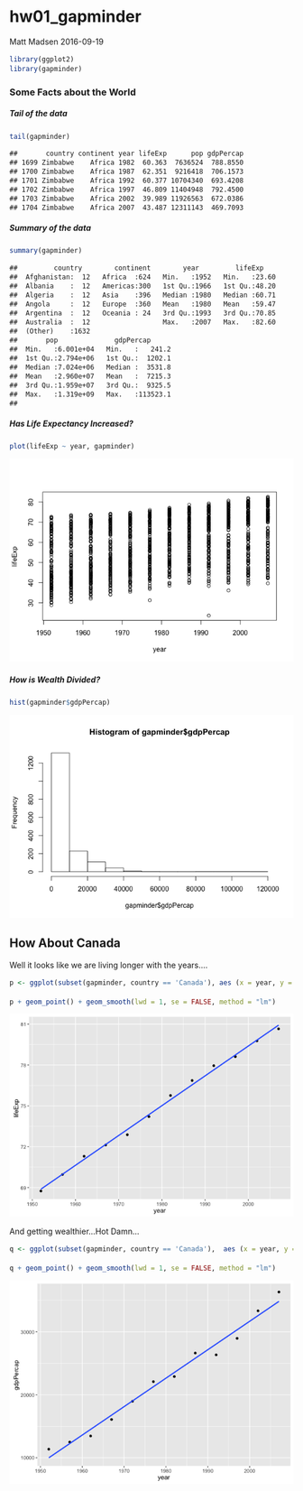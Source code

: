 hw01\_gapminder
================
Matt Madsen
2016-09-19

``` r
library(ggplot2)
library(gapminder)
```

### Some Facts about the World

##### Tail of the data

``` r
tail(gapminder)
```

    ##       country continent year lifeExp      pop gdpPercap
    ## 1699 Zimbabwe    Africa 1982  60.363  7636524  788.8550
    ## 1700 Zimbabwe    Africa 1987  62.351  9216418  706.1573
    ## 1701 Zimbabwe    Africa 1992  60.377 10704340  693.4208
    ## 1702 Zimbabwe    Africa 1997  46.809 11404948  792.4500
    ## 1703 Zimbabwe    Africa 2002  39.989 11926563  672.0386
    ## 1704 Zimbabwe    Africa 2007  43.487 12311143  469.7093

##### Summary of the data

``` r
summary(gapminder)
```

    ##         country        continent        year         lifeExp     
    ##  Afghanistan:  12   Africa  :624   Min.   :1952   Min.   :23.60  
    ##  Albania    :  12   Americas:300   1st Qu.:1966   1st Qu.:48.20  
    ##  Algeria    :  12   Asia    :396   Median :1980   Median :60.71  
    ##  Angola     :  12   Europe  :360   Mean   :1980   Mean   :59.47  
    ##  Argentina  :  12   Oceania : 24   3rd Qu.:1993   3rd Qu.:70.85  
    ##  Australia  :  12                  Max.   :2007   Max.   :82.60  
    ##  (Other)    :1632                                                
    ##       pop              gdpPercap       
    ##  Min.   :6.001e+04   Min.   :   241.2  
    ##  1st Qu.:2.794e+06   1st Qu.:  1202.1  
    ##  Median :7.024e+06   Median :  3531.8  
    ##  Mean   :2.960e+07   Mean   :  7215.3  
    ##  3rd Qu.:1.959e+07   3rd Qu.:  9325.5  
    ##  Max.   :1.319e+09   Max.   :113523.1  
    ## 

##### Has Life Expectancy Increased?

``` r
plot(lifeExp ~ year, gapminder)
```

![](hw01_gapminder_files/figure-markdown_github/unnamed-chunk-4-1.png)

##### How is Wealth Divided?

``` r
hist(gapminder$gdpPercap)
```

![](hw01_gapminder_files/figure-markdown_github/unnamed-chunk-5-1.png)

How About Canada
----------------

Well it looks like we are living longer with the years....

``` r
p <- ggplot(subset(gapminder, country == 'Canada'), aes (x = year, y = lifeExp)) 

p + geom_point() + geom_smooth(lwd = 1, se = FALSE, method = "lm")
```

![](hw01_gapminder_files/figure-markdown_github/unnamed-chunk-6-1.png)

And getting wealthier...Hot Damn...

``` r
q <- ggplot(subset(gapminder, country == 'Canada'),  aes (x = year, y = gdpPercap))

q + geom_point() + geom_smooth(lwd = 1, se = FALSE, method = "lm")
```

![](hw01_gapminder_files/figure-markdown_github/unnamed-chunk-7-1.png)
